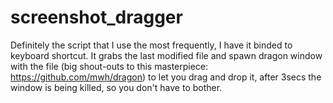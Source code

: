 # screenshot_dragger

Definitely the script that I use the most frequently, I have it binded to keyboard shortcut. It grabs the last modified file and spawn dragon window with the file (big shout-outs to this masterpiece: https://github.com/mwh/dragon) to let you drag and drop it, after 3secs the window is being killed, so you don't have to bother.
